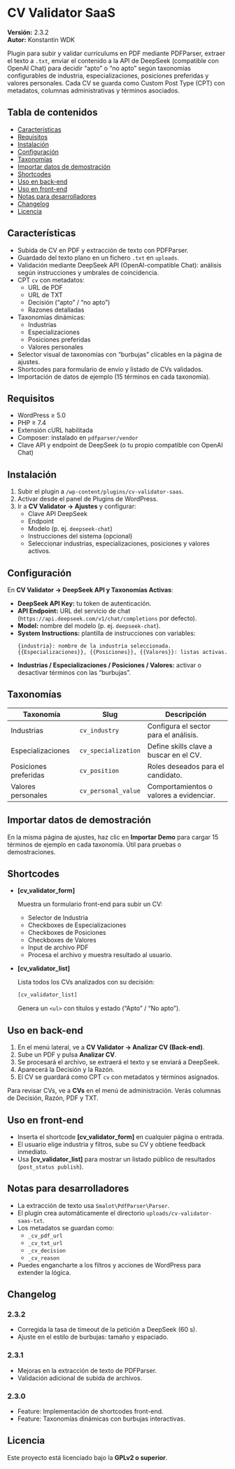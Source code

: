 # CV Validator SaaS

**Versión:** 2.3.2  
**Autor:** Konstantin WDK

Plugin para subir y validar currículums en PDF mediante PDFParser, extraer el texto a `.txt`, enviar el contenido a la API de DeepSeek (compatible con OpenAI Chat) para decidir “apto” o “no apto” según taxonomías configurables de industria, especializaciones, posiciones preferidas y valores personales. Cada CV se guarda como Custom Post Type (CPT) con metadatos, columnas administrativas y términos asociados.

## Tabla de contenidos

- [Características](#caracter%C3%ADsticas)
- [Requisitos](#requisitos)
- [Instalación](#instalaci%C3%B3n)
- [Configuración](#configuraci%C3%B3n)
- [Taxonomías](#taxonom%C3%ADas)
- [Importar datos de demostración](#importar-datos-de-demostraci%C3%B3n)
- [Shortcodes](#shortcodes)
- [Uso en back-end](#uso-en-back-end)
- [Uso en front-end](#uso-en-front-end)
- [Notas para desarrolladores](#notas-para-desarrolladores)
- [Changelog](#changelog)
- [Licencia](#licencia)

## Características

- Subida de CV en PDF y extracción de texto con PDFParser.
- Guardado del texto plano en un fichero `.txt` en `uploads`.
- Validación mediante DeepSeek API (OpenAI-compatible Chat): análisis según instrucciones y umbrales de coincidencia.
- CPT `cv` con metadatos:
  - URL de PDF
  - URL de TXT
  - Decisión (“apto” / “no apto”)
  - Razones detalladas
- Taxonomías dinámicas:
  - Industrias
  - Especializaciones
  - Posiciones preferidas
  - Valores personales
- Selector visual de taxonomías con “burbujas” clicables en la página de ajustes.
- Shortcodes para formulario de envío y listado de CVs validados.
- Importación de datos de ejemplo (15 términos en cada taxonomía).

## Requisitos

- WordPress ≥ 5.0
- PHP ≥ 7.4
- Extensión cURL habilitada
- Composer: instalado en `pdfparser/vendor`
- Clave API y endpoint de DeepSeek (o tu propio compatible con OpenAI Chat)

## Instalación

1. Subir el plugin a `/wp-content/plugins/cv-validator-saas`.
2. Activar desde el panel de Plugins de WordPress.
3. Ir a **CV Validator → Ajustes** y configurar:
   - Clave API DeepSeek
   - Endpoint
   - Modelo (p. ej. `deepseek-chat`)
   - Instrucciones del sistema (opcional)
   - Seleccionar industrias, especializaciones, posiciones y valores activos.

## Configuración

En **CV Validator → DeepSeek API y Taxonomías Activas**:

- **DeepSeek API Key:** tu token de autenticación.
- **API Endpoint:** URL del servicio de chat (`https://api.deepseek.com/v1/chat/completions` por defecto).
- **Model:** nombre del modelo (p. ej. `deepseek-chat`).
- **System Instructions:** plantilla de instrucciones con variables:
  ```
  {industria}: nombre de la industria seleccionada.
  {{Especializaciones}}, {{Posiciones}}, {{Valores}}: listas activas.
  ```
- **Industrias / Especializaciones / Posiciones / Valores:** activar o desactivar términos con las “burbujas”.

## Taxonomías

| Taxonomía            | Slug                   | Descripción                                  |
| -------------------- | ---------------------- | -------------------------------------------- |
| Industrias           | `cv_industry`          | Configura el sector para el análisis.       |
| Especializaciones    | `cv_specialization`    | Define skills clave a buscar en el CV.      |
| Posiciones preferidas| `cv_position`          | Roles deseados para el candidato.           |
| Valores personales   | `cv_personal_value`    | Comportamientos o valores a evidenciar.     |

## Importar datos de demostración

En la misma página de ajustes, haz clic en **Importar Demo** para cargar 15 términos de ejemplo en cada taxonomía. Útil para pruebas o demostraciones.

## Shortcodes

- **[cv_validator_form]**

  Muestra un formulario front-end para subir un CV:
  - Selector de Industria
  - Checkboxes de Especializaciones
  - Checkboxes de Posiciones
  - Checkboxes de Valores
  - Input de archivo PDF
  - Procesa el archivo y muestra resultado al usuario.

- **[cv_validator_list]**

  Lista todos los CVs analizados con su decisión:
  ```html
  [cv_validator_list]
  ```
  Genera un `<ul>` con títulos y estado (“Apto” / “No apto”).

## Uso en back-end

1. En el menú lateral, ve a **CV Validator → Analizar CV (Back-end)**.
2. Sube un PDF y pulsa **Analizar CV**.
3. Se procesará el archivo, se extraerá el texto y se enviará a DeepSeek.
4. Aparecerá la Decisión y la Razón.
5. El CV se guardará como CPT `cv` con metadatos y términos asignados.

Para revisar CVs, ve a **CVs** en el menú de administración. Verás columnas de Decisión, Razón, PDF y TXT.

## Uso en front-end

- Inserta el shortcode **[cv_validator_form]** en cualquier página o entrada.
- El usuario elige industria y filtros, sube su CV y obtiene feedback inmediato.
- Usa **[cv_validator_list]** para mostrar un listado público de resultados (`post_status publish`).

## Notas para desarrolladores

- La extracción de texto usa `Smalot\PdfParser\Parser`.
- El plugin crea automáticamente el directorio `uploads/cv-validator-saas-txt`.
- Los metadatos se guardan como:
  - `_cv_pdf_url`
  - `_cv_txt_url`
  - `_cv_decision`
  - `_cv_reason`
- Puedes engancharte a los filtros y acciones de WordPress para extender la lógica.

## Changelog

### 2.3.2

- Corregida la tasa de timeout de la petición a DeepSeek (60 s).
- Ajuste en el estilo de burbujas: tamaño y espaciado.

### 2.3.1

- Mejoras en la extracción de texto de PDFParser.
- Validación adicional de subida de archivos.

### 2.3.0

- Feature: Implementación de shortcodes front-end.
- Feature: Taxonomías dinámicas con burbujas interactivas.

## Licencia

Este proyecto está licenciado bajo la **GPLv2 o superior**.
